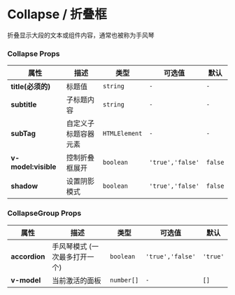 # Collapse / 折叠框

折叠显示大段的文本或组件内容，通常也被称为手风琴

<playground
  title="默认的"
  desc="默认只展示标题"
  name="ex-collapse-default"
/>

<playground
  title="展开的"
  desc="指定初始时如何显示组件"
  name="ex-collapse-visible"
/>

<playground
  title="阴影"
  desc="给折叠框设置阴影凸显层级"
  name="ex-collapse-shadow"
/>

<playground
  title="手风琴"
  desc="一组具有手风琴效果的折叠框"
  name="ex-collapse-accordion"
/>

### Collapse Props

<attributes>

| 属性                | 描述                 | 类型          | 可选值           | 默认    |
| ------------------- | -------------------- | ------------- | ---------------- | ------- |
| **title(必须的)**   | 标题值               | `string`      | `-`              | `-`     |
| **subtitle**        | 子标题内容           | `string`      | `-`              | `-`     |
| **subTag**          | 自定义子标题容器元素 | `HTMLElement` | `-`              | `-`     |
| **v-model:visible** | 控制折叠框展开       | `boolean`     | `'true','false'` | `false` |
| **shadow**          | 设置阴影模式         | `boolean`     | `'true','false'` | `false` |

</attributes>

### CollapseGroup Props

<attributes>

| 属性          | 描述                          | 类型       | 可选值           | 默认     |
| ------------- | ----------------------------- | ---------- | ---------------- | -------- |
| **accordion** | 手风琴模式 (一次最多打开一个) | `boolean`  | `'true','false'` | `'true'` |
| **v-model**   | 当前激活的面板                | `number[]` | `-`              | `[]`     |

</attributes>
